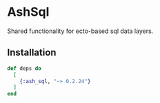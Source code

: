 # AshSql

Shared functionality for ecto-based sql data layers.

## Installation

```elixir
def deps do
  [
    {:ash_sql, "~> 0.2.24"}
  ]
end
```
